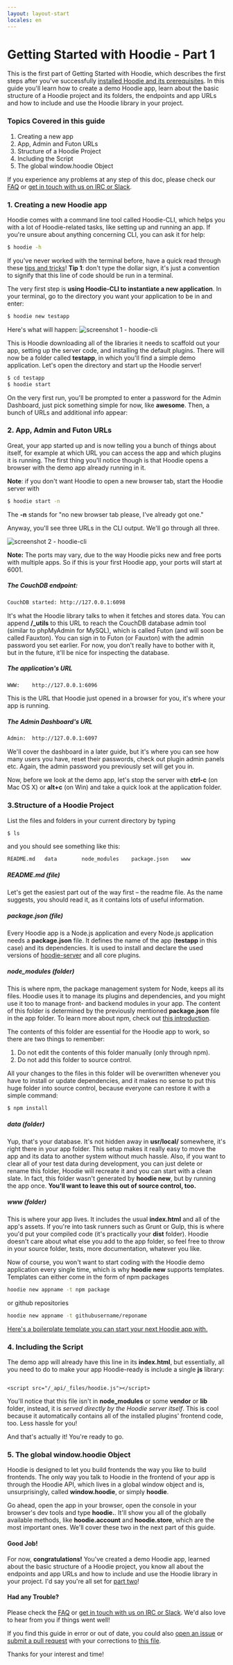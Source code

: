 ```yaml
---
layout: layout-start
locales: en
---
```


# Getting Started with Hoodie - Part 1

This is the first part of Getting Started with Hoodie, which describes the first steps after you've successfully [installed Hoodie and its prerequisites](/en/start/). In this guide you'll learn how to create a demo Hoodie app, learn about the basic structure of a Hoodie project and its folders, the endpoints and app URLs and how to include and use the Hoodie library in your project.

### Topics Covered in this guide

1. Creating a new app
2. App, Admin and Futon URLs
3. Structure of a Hoodie Project
4. Including the Script
5. The global window.hoodie Object

If you experience any problems at any step of this doc, please check our <a href="http://faq.hood.ie" target="_blank">FAQ</a> or <a href="http://hood.ie/chat" target="_blank">get in touch with us on IRC or Slack</a>.

### 1. Creating a new Hoodie app

Hoodie comes with a command line tool called Hoodie-CLI, which helps you with a lot of Hoodie-related tasks, like setting up and running an app. If you're unsure about anything concerning CLI, you can ask it for help:

```bash
$ hoodie -h
```

If you've never worked with the terminal before, have a quick read through these <a href="http://blog.teamtreehouse.com/introduction-to-the-mac-os-x-command-line" target="_blank">tips and tricks</a>! **Tip 1**: don't type the dollar sign, it's just a convention to signify that this line of code should be run in a terminal.

The very first step is **using Hoodie-CLI to instantiate a new application**. In your terminal, go to the directory you want your application to be in and enter:

```bash
$ hoodie new testapp
```

Here's what will happen:
![screenshot 1 - hoodie-cli](./dist/hoodie_new_testapp.gif)

This is Hoodie downloading all of the libraries it needs to scaffold out your app, setting up the server code, and installing the default plugins. There will now be a folder called **testapp**, in which you'll find a simple demo application. Let's open the directory and start up the Hoodie server!

```bash
$ cd testapp
$ hoodie start
```

On the very first run, you'll be prompted to enter a password for the Admin Dashboard, just pick something simple for now, like **awesome**. Then, a bunch of URLs and additional info appear:

### 2. App, Admin and Futon URLs

Great, your app started up and is now telling you a bunch of things about itself, for example at which URL you can access the app and which plugins it is running. The first thing you'll notice though is that Hoodie opens a browser with the demo app already running in it.

**Note**: if you don't want Hoodie to open a new browser tab, start the Hoodie server with

```bash
$ hoodie start -n
```

The **-n** stands for "no new browser tab please, I've already got one."

Anyway, you'll see three URLs in the CLI output. We'll go through all three.

![screenshot 2 - hoodie-cli](./dist/hoodie_start.gif)

**Note:** The ports may vary, due to the way Hoodie picks new and free ports with multiple apps. So if this is your first Hoodie app, your ports will start at 6001.

##### The CouchDB endpoint:

```bash
CouchDB started: http://127.0.0.1:6098
```

It's what the Hoodie library talks to when it fetches and stores data. You can append **/_utils** to this URL to reach the CouchDB database admin tool (similar to phpMyAdmin for MySQL), which is called Futon (and will soon be called Fauxton). You can sign in to Futon (or Fauxton) with the admin password you set earlier. For now, you don't really have to bother with it, but in the future, it'll be nice for inspecting the database.

##### The application's URL

```bash
WWW:    http://127.0.0.1:6096
```

This is the URL that Hoodie just opened in a browser for you, it's where your app is running.


##### The Admin Dashboard's URL

```bash
Admin:  http://127.0.0.1:6097
```

We'll cover the dashboard in a later guide, but it's where you can see how many users you have, reset their passwords, check out plugin admin panels etc. Again, the admin password you previously set will get you in.

Now, before we look at the demo app, let's stop the server with **ctrl-c** (on Mac OS X) or **alt+c** (on Win) and take a quick look at the application folder.

### 3.Structure of a Hoodie Project

List the files and folders in your current directory by typing

```bash
$ ls
```
and you should see something like this:

```bash
README.md   data        node_modules    package.json    www
```

##### README.md (file)

Let's get the easiest part out of the way first – the readme file.
As the name suggests, you should read it, as it contains lots of useful information.

##### package.json (file)

Every Hoodie app is a Node.js application and every Node.js application needs a **package.json** file. It defines the name of the app (**testapp** in this case) and its dependencies. It is used to install and declare the used versions of <a href="https://github.com/hoodiehq/hoodie-server" target="_blank">hoodie-server</a> and all core plugins.

##### node_modules (folder)

This is where npm, the package management system for Node, keeps all its files. Hoodie uses it to manage its plugins and dependencies, and you might use it too to manage front- and backend modules in your app. The content of this folder is determined by the previously mentioned **package.json** file in the app folder. To learn more about npm, check out <a href="http://howtonode.org/introduction-to-npm" target="_blank">this introduction</a>.

The contents of this folder are essential for the Hoodie app to work, so there are two things to remember:

1. Do not edit the contents of this folder manually (only through npm).
2. Do not add this folder to source control.

All your changes to the files in this folder will be overwritten whenever you have to install or update dependencies, and it makes no sense to put this huge folder into source control, because everyone can restore it with a simple command:

```bash
$ npm install
```

##### data (folder)

Yup, that's your database. It's not hidden away in **usr/local/** somewhere, it's right there in your app folder. This setup makes it really easy to move the app and its data to another system without much hassle. Also, if you want to clear all of your test data during development, you can just delete or rename this folder, Hoodie will recreate it and you can start with a clean slate. In fact, this folder wasn't generated by **hoodie new**, but by running the app once. **You'll want to leave this out of source control, too.**

##### www (folder)

This is where your app lives. It includes the usual **index.html** and all of the app's assets. If you're into task runners such as Grunt or Gulp, this is where you'd put your compiled code (it's practically your **dist** folder). Hoodie doesn't care about what else you add to the app folder, so feel free to throw in your source folder, tests, more documentation, whatever you like.

Now of course, you won't want to start coding with the Hoodie demo application every single time, which is why **hoodie new** supports templates. Templates can either come in the form of npm packages

```bash
hoodie new appname -t npm package
```
or github repositories

```bash
hoodie new appname -t githubusername/reponame
```

<a href="https://github.com/zoepage/hoodie-app-skeleton" target="_blank">Here's a boilerplate template you can start your next Hoodie app with.</a>

### 4. Including the Script

The demo app will already have this line in its **index.html**, but essentially, all you need to do to make your app Hoodie-ready is include a single **js** library:

<pre><code class="language-markup">
&lt;script src="/_api/_files/hoodie.js"&gt;&lt;/script&gt;
</code></pre>

You'll notice that this file isn't in **node_modules** or some **vendor** or **lib** folder, instead, it is *served directly by the Hoodie server itself*. This is cool because it automatically contains all of the installed plugins' frontend code, too. Less hassle for you!

And that's actually it! You're ready to go.

### 5. The global window.hoodie Object

Hoodie is designed to let you build frontends the way you like to build frontends. The only way you talk to Hoodie in the frontend of your app is through the Hoodie API, which lives in a global window object and is, unsurprisingly, called **window.hoodie**, or simply **hoodie**.

Go ahead, open the app in your browser, open the console in your browser's dev tools and type **hoodie.**. It'll show you all of the globally available methods, like **hoodie.account** and **hoodie.store**, which are the most important ones. We'll cover these two in the next part of this guide.

#### Good Job!

For now, **congratulations!** You've created a demo Hoodie app, learned about the basic structure of a Hoodie project, you know all about the endpoints and app URLs and how to include and use the Hoodie library in your project. I'd say you're all set for [part two](/en/tutorials/)!

#### Had any Trouble?

Please check the <a href="http://faq.hood.ie" target="_blank">FAQ</a> or <a href="http://hood.ie/chat" target="_blank">get in touch with us on IRC or Slack</a>. We'd also love to hear from you if things went well!

If you find this guide in error or out of date, you could also <a href="https://github.com/hoodiehq/documentation/issues" target="_blank">open an issue</a> or <a href="https://github.com/hoodiehq/documentation/pulls" target="_blank">submit a pull request</a> with your corrections to [this file](https://github.com/hoodiehq/documentation/blob/gh-pages/en/start/getting-started/getting-started-1.md).

Thanks for your interest and time!


